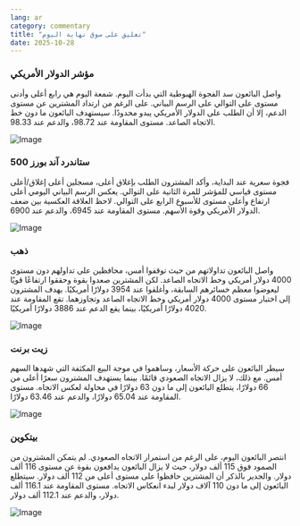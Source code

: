 ```yaml
---
lang: ar
category: commentary
title: "تعليق على سوق نهاية اليوم"
date: 2025-10-28
---
```


### مؤشر الدولار الأمريكي

واصل البائعون سد الفجوة الهبوطية التي بدأت اليوم. شمعة اليوم هي رابع أعلى وأدنى مستوى على التوالي على الرسم البياني. على الرغم من ارتداد المشترين عن مستوى الدعم، إلا أن الطلب على الدولار الأمريكي يبدو محدودًا. سيستهدف البائعون ما دون خط الاتجاه الصاعد. مستوى المقاومة عند 98.72، والدعم عند 98.33.

![Image](https://markleighedu.github.io/img/Oct-2025/28-Oct-2025/usdindex.jpg)

### ستاندرد آند بورز 500

فجوة سعرية عند البداية، وأكد المشترون الطلب بإغلاق أعلى، مسجلين أعلى إغلاق/أعلى مستوى قياسي للمؤشر للمرة الثانية على التوالي. يعكس الرسم البياني اليومي أعلى ارتفاع وأعلى مستوى للأسبوع الرابع على التوالي. لاحظ العلاقة العكسية بين ضعف الدولار الأمريكي وقوة الأسهم. مستوى المقاومة عند 6945، والدعم عند 6900.

![Image](https://markleighedu.github.io/img/Oct-2025/28-Oct-2025/sp500.jpg)

### ذهب

واصل البائعون تداولاتهم من حيث توقفوا أمس، محافظين على تداولهم دون مستوى 4000 دولار أمريكي وخط الاتجاه الصاعد. لكن المشترين صعدوا بقوة وحققوا ارتفاعًا قويًا ليعوضوا معظم خسائرهم السابقة، وأغلقوا عند 3954 دولارًا أمريكيًا. يهدف المشترون إلى اختبار مستوى 4000 دولار أمريكي وخط الاتجاه الصاعد وتجاوزهما. تقع المقاومة عند 4020 دولارًا أمريكيًا، بينما يقع الدعم عند 3886 دولارًا أمريكيًا.

![Image](https://markleighedu.github.io/img/Oct-2025/28-Oct-2025/gold.jpg)

### زيت برنت

سيطر البائعون على حركة الأسعار، وساهموا في موجة البيع المكثفة التي شهدها السهم أمس. مع ذلك، لا يزال الاتجاه الصعودي قائمًا. بينما يستهدف المشترون سعرًا أعلى من 66 دولارًا، يتطلع البائعون إلى ما دون 63 دولارًا في محاولة لعكس الاتجاه. مستوى المقاومة عند 65.04 دولارًا، والدعم عند 63.46 دولارًا.

![Image](https://markleighedu.github.io/img/Oct-2025/28-Oct-2025/brentoil.jpg)

### بيتكوين

انتصر البائعون اليوم، على الرغم من استمرار الاتجاه الصعودي. لم يتمكن المشترون من الصمود فوق 115 ألف دولار، حيث لا يزال البائعون يدافعون بقوة عن مستوى 116 ألف دولار. والجدير بالذكر أن المشترين حافظوا على مستوى أعلى من 112 ألف دولار. سيتطلع البائعون إلى ما دون 110 آلاف دولار لبدء انعكاس الاتجاه. مستوى المقاومة عند 116.1 ألف دولار، والدعم عند 112.1 ألف دولار.

![Image](https://markleighedu.github.io/img/Oct-2025/28-Oct-2025/bitcoin.jpg)


